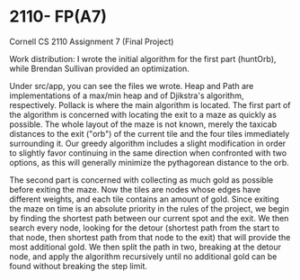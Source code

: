 # 2110- FP(A7)
Cornell CS 2110 Assignment 7 (Final Project)

Work distribution: I wrote the initial algorithm for the first part (huntOrb), while Brendan Sullivan provided an optimization. 

Under src/app, you can see the files we wrote.  Heap and Path are implementations of a max/min heap and of Djikstra's algorithm, respectively.  Pollack is where the main algorithm is located.  The first part of the algorithm is concerned with locating the exit to a maze as quickly as possible.  The whole layout of the maze is not known, merely the taxicab distances to the exit ("orb") of the current tile and the four tiles immediately surrounding it.  Our greedy algorithm includes a slight modification in order to slightly favor continuing in the same direction when confronted with two options, as this will generally minimize the pythagorean distance to the orb.  

The second part is concerned with collecting as much gold as possible before exiting the maze.  Now the tiles are nodes whose edges have different weights, and each tile contains an amount of gold.  Since exiting the maze on time is an absolute priority in the rules of the project, we begin by finding the shortest path between our current spot and the exit.  We then search every node, looking for the detour (shortest path from the start to that node, then shortest path from that node to the exit) that will provide the most additional gold.  We then split the path in two, breaking at the detour node, and apply the algorithm recursively until no additional gold can be found without breaking the step limit.  
